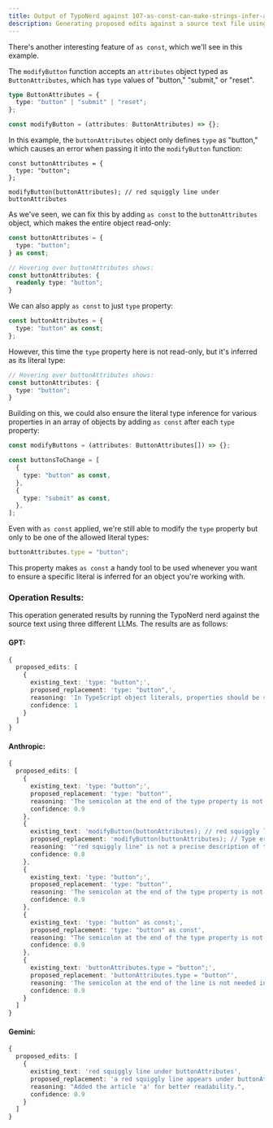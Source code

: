 ```yaml
---
title: Output of TypoNerd against 107-as-const-can-make-strings-infer-as-their-literals-in-objects.md
description: Generating proposed edits against a source text file using the TypoNerd nerd. The source text is included, followed by edits generated by the same nerd against three different LLMs.
---
```


There's another interesting feature of `as const`, which we'll see in this example.

The `modifyButton` function accepts an `attributes` object typed as `ButtonAttributes`, which has `type` values of "button," "submit," or "reset".


```typescript
type ButtonAttributes = {
  type: "button" | "submit" | "reset";
};

const modifyButton = (attributes: ButtonAttributes) => {};
```

In this example, the `buttonAttributes` object only defines `type` as "button," which causes an error when passing it into the `modifyButton` function:

```tsx
const buttonAttributes = {
  type: "button";
};

modifyButton(buttonAttributes); // red squiggly line under buttonAttributes
```

As we've seen, we can fix this by adding `as const` to the `buttonAttributes` object, which makes the entire object read-only:

```typescript
const buttonAttributes = {
  type: "button";
} as const;

// Hovering over buttonAttributes shows:
const buttonAttributes: {
  readonly type: "button";
}
```

We can also apply `as const` to just `type` property:

```typescript
const buttonAttributes = {
  type: "button" as const;
};
```

However, this time the `type` property here is not read-only, but it's inferred as its literal type:

```typescript
// Hovering over buttonAttributes shows:
const buttonAttributes: {
  type: "button";
}
```

Building on this, we could also ensure the literal type inference for various properties in an array of objects by adding `as const` after each `type` property:

```typescript
const modifyButtons = (attributes: ButtonAttributes[]) => {};

const buttonsToChange = [
  {
    type: "button" as const,
  },
  {
    type: "submit" as const,
  },
];
```

Even with `as const` applied, we're still able to modify the `type` property but only to be one of the allowed literal types:

```typescript
buttonAttributes.type = "button";
```

This property makes `as const` a handy tool to be used whenever you want to ensure a specific literal is inferred for an object you're working with.


### Operation Results:
This operation generated results by running the TypoNerd nerd against the source text using three different LLMs. The results are as follows:

#### GPT:
```typescript
{
  proposed_edits: [
    {
      existing_text: 'type: "button";',
      proposed_replacement: 'type: "button",',
      reasoning: 'In TypeScript object literals, properties should be separated by commas, not semicolons.',
      confidence: 1
    }
  ]
}
```

#### Anthropic:
```typescript
{
  proposed_edits: [
    {
      existing_text: 'type: "button";',
      proposed_replacement: 'type: "button"',
      reasoning: 'The semicolon at the end of the type property is not needed in an object literal.',
      confidence: 0.9
    },
    {
      existing_text: 'modifyButton(buttonAttributes); // red squiggly line under buttonAttributes',
      proposed_replacement: 'modifyButton(buttonAttributes); // Type error under buttonAttributes',
      reasoning: '"red squiggly line" is not a precise description of the error. "Type error" is more accurate.',
      confidence: 0.8
    },
    {
      existing_text: 'type: "button";',
      proposed_replacement: 'type: "button"',
      reasoning: 'The semicolon at the end of the type property is not needed in an object literal.',
      confidence: 0.9
    },
    {
      existing_text: 'type: "button" as const;',
      proposed_replacement: 'type: "button" as const',
      reasoning: "The semicolon at the end of the type property is not needed when using 'as const'.",
      confidence: 0.9
    },
    {
      existing_text: 'buttonAttributes.type = "button";',
      proposed_replacement: 'buttonAttributes.type = "button"',
      reasoning: 'The semicolon at the end of the line is not needed in TypeScript.',
      confidence: 0.9
    }
  ]
}
```

#### Gemini:
```typescript
{
  proposed_edits: [
    {
      existing_text: 'red squiggly line under buttonAttributes',
      proposed_replacement: 'a red squiggly line appears under buttonAttributes',
      reasoning: "Added the article 'a' for better readability.",
      confidence: 0.9
    }
  ]
}
```